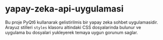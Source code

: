 # yapay-zeka-api-uygulamasi

Bu proje PyQt6 kullanarak gelistirilmis bir yapay zeka sohbet uygulamasidir. Arayuz stilleri `styles` klasoru altindaki CSS dosyalarinda bulunur ve uygulama bu dosyalari yukleyerek temaya uygun gorunum saglar.
